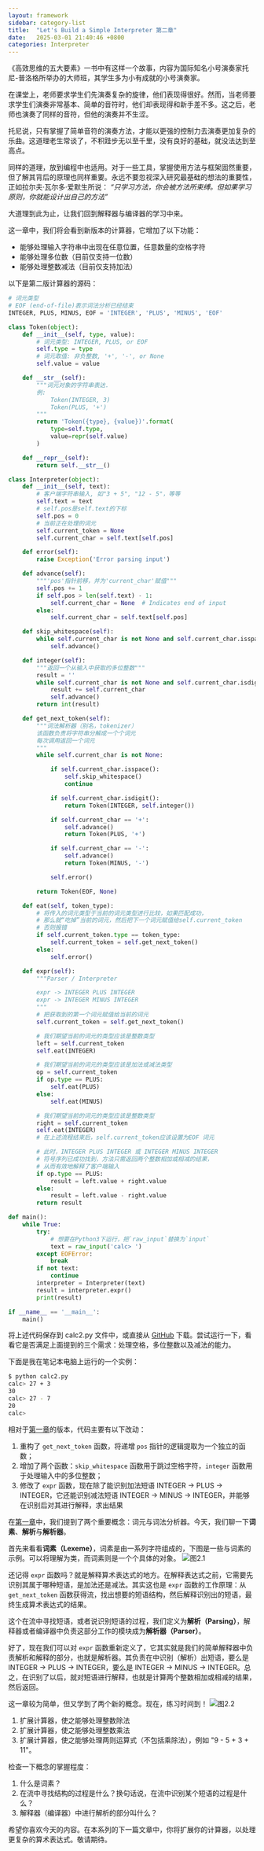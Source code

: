 ```yaml
---
layout: framework
sidebar: category-list
title:  "Let's Build a Simple Interpreter 第二章"
date:   2025-03-01 21:40:46 +0800
categories: Interpreter
---
```


《高效思维的五大要素》一书中有这样一个故事，内容为国际知名小号演奏家托尼-普洛格所举办的大师班，其学生多为小有成就的小号演奏家。

在课堂上，老师要求学生们先演奏复杂的旋律，他们表现得很好。然而，当老师要求学生们演奏非常基本、简单的音符时，他们却表现得和新手差不多。这之后，老师也演奏了同样的音符，但他的演奏并不生涩。

托尼说，只有掌握了简单音符的演奏方法，才能以更强的控制力去演奏更加复杂的乐曲。这道理老生常谈了，不积跬步无以至千里，没有良好的基础，就没法达到至高点。

同样的道理，放到编程中也适用。对于一些工具，掌握使用方法与框架固然重要，但了解其背后的原理也同样重要。永远不要忽视深入研究最基础的想法的重要性，正如拉尔夫·瓦尔多·爱默生所说：
*“只学习方法，你会被方法所束缚。但如果学习原则，你就能设计出自己的方法”*

大道理到此为止，让我们回到解释器与编译器的学习中来。

这一章中，我们将会看到新版本的计算器，它增加了以下功能：
- 能够处理输入字符串中出现在任意位置，任意数量的空格字符
- 能够处理多位数（目前仅支持一位数）
- 能够处理整数减法（目前仅支持加法）

以下是第二版计算器的源码：
```python
# 词元类型
# EOF (end-of-file)表示词法分析已经结束
INTEGER, PLUS, MINUS, EOF = 'INTEGER', 'PLUS', 'MINUS', 'EOF'

class Token(object):
    def __init__(self, type, value):
        # 词元类型: INTEGER, PLUS, or EOF
        self.type = type
        # 词元取值: 非负整数, '+', '-', or None
        self.value = value

    def __str__(self):
        """词元对象的字符串表达.
        例:
            Token(INTEGER, 3)
            Token(PLUS, '+')
        """
        return 'Token({type}, {value})'.format(
            type=self.type,
            value=repr(self.value)
        )

    def __repr__(self):
        return self.__str__()

class Interpreter(object):
    def __init__(self, text):
        # 客户端字符串输入, 如"3 + 5", "12 - 5"，等等
        self.text = text
        # self.pos是self.text的下标
        self.pos = 0
        # 当前正在处理的词元
        self.current_token = None
        self.current_char = self.text[self.pos]

    def error(self):
        raise Exception('Error parsing input')

    def advance(self):
        """'pos'指针前移，并为'current_char'赋值"""
        self.pos += 1
        if self.pos > len(self.text) - 1:
            self.current_char = None  # Indicates end of input
        else:
            self.current_char = self.text[self.pos]

    def skip_whitespace(self):
        while self.current_char is not None and self.current_char.isspace():
            self.advance()

    def integer(self):
        """返回一个从输入中获取的多位整数"""
        result = ''
        while self.current_char is not None and self.current_char.isdigit():
            result += self.current_char
            self.advance()
        return int(result)

    def get_next_token(self):
        """词法解析器（别名，tokenizer）
        该函数负责将字符串分解成一个个词元
        每次调用返回一个词元
        """
        while self.current_char is not None:

            if self.current_char.isspace():
                self.skip_whitespace()
                continue

            if self.current_char.isdigit():
                return Token(INTEGER, self.integer())

            if self.current_char == '+':
                self.advance()
                return Token(PLUS, '+')

            if self.current_char == '-':
                self.advance()
                return Token(MINUS, '-')

            self.error()

        return Token(EOF, None)

    def eat(self, token_type):
        # 将传入的词元类型于当前的词元类型进行比较，如果匹配成功，
        # 那么就“吃掉”当前的词元，然后把下一个词元赋值给self.current_token
        # 否则报错
        if self.current_token.type == token_type:
            self.current_token = self.get_next_token()
        else:
            self.error()

    def expr(self):
        """Parser / Interpreter

        expr -> INTEGER PLUS INTEGER
        expr -> INTEGER MINUS INTEGER
        """
        # 把获取到的第一个词元赋值给当前的词元
        self.current_token = self.get_next_token()

        # 我们期望当前的词元的类型应该是整数类型
        left = self.current_token
        self.eat(INTEGER)

        # 我们期望当前的词元的类型应该是加法或减法类型
        op = self.current_token
        if op.type == PLUS:
            self.eat(PLUS)
        else:
            self.eat(MINUS)

        # 我们期望当前的词元的类型应该是整数类型
        right = self.current_token
        self.eat(INTEGER)
        # 在上述流程结束后，self.current_token应该设置为EOF 词元

        # 此时，INTEGER PLUS INTEGER 或 INTEGER MINUS INTEGER 
        # 符号序列已成功找到，方法只需返回两个整数相加或相减的结果，
        # 从而有效地解释了客户端输入
        if op.type == PLUS:
            result = left.value + right.value
        else:
            result = left.value - right.value
        return result

def main():
    while True:
        try:
            # 想要在Python3下运行，把`raw_input`替换为`input`
            text = raw_input('calc> ')
        except EOFError:
            break
        if not text:
            continue
        interpreter = Interpreter(text)
        result = interpreter.expr()
        print(result)

if __name__ == '__main__':
    main()
```

将上述代码保存到 calc2.py 文件中，或直接从 [GitHub](https://github.com/rspivak/lsbasi/blob/master/part2/calc2.py) 下载。尝试运行一下，看看它是否满足上面提到的三个需求：处理空格，多位整数以及减法的能力。

下面是我在笔记本电脑上运行的一个实例：
```bash
$ python calc2.py
calc> 27 + 3
30
calc> 27 - 7
20
calc>
```

相对于[第一章](第一章.md)的版本，代码主要有以下改动：
1. 重构了 `get_next_token` 函数，将递增 `pos` 指针的逻辑提取为一个独立的函数；
2. 增加了两个函数：`skip_whitespace` 函数用于跳过空格字符，`integer` 函数用于处理输入中的多位整数；
3. 修改了 `expr` 函数，现在除了能识别加法短语 INTEGER -> PLUS -> INTEGER，它还能识别减法短语 INTEGER -> MINUS -> INTEGER，并能够在识别后对其进行解释，求出结果 

在[第一章](第一章.md)中，我们提到了两个重要概念：词元与词法分析器。今天，我们聊一下**词素**、**解析**与**解析器**。

首先来看看**词素（Lexeme）**，词素是由一系列字符组成的，下图是一些与词素的示例。可以将理解为类，而词素则是一个个具体的对象。
![图2.1](/assets/images/2.1.png)

还记得 `expr` 函数吗？就是解释算术表达式的地方。在解释表达式之前，它需要先识别其属于哪种短语，是加法还是减法。其实这也是 `expr` 函数的工作原理：从 `get_next_token` 函数获得流，找出想要的短语结构，然后解释识别出的短语，最终生成算术表达式的结果。

这个在流中寻找短语，或者说识别短语的过程，我们定义为**解析（Parsing）**，解释器或者编译器中负责这部分工作的模块成为**解析器（Parser）**。

好了，现在我们可以对 `expr` 函数重新定义了，它其实就是我们的简单解释器中负责解析和解释的部分，也就是解析器。其负责在中识别（解析）出短语，要么是 INTEGER -> PLUS -> INTEGER，要么是 INTEGER -> MINUS -> INTEGER。总之，在识别了以后，就对短语进行解释，也就是计算两个整数相加或相减的结果，然后返回。

这一章较为简单，但又学到了两个新的概念。现在，练习时间到！
![图2.2](/assets/images/2.2.png)

1. 扩展计算器，使之能够处理整数除法
2. 扩展计算器，使之能够处理整数乘法
3. 扩展计算器，使之能够处理两则运算式（不包括乘除法），例如 "9 - 5 + 3 + 11"。

检查一下概念的掌握程度：
1. 什么是词素？
2. 在流中寻找结构的过程是什么？换句话说，在流中识别某个短语的过程是什么？
3. 解释器（编译器）中进行解析的部分叫什么？

希望你喜欢今天的内容。在本系列的下一篇文章中，你将扩展你的计算器，以处理更复杂的算术表达式。敬请期待。